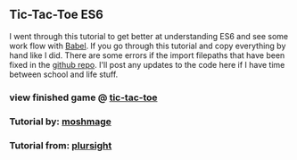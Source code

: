 ## Tic-Tac-Toe ES6

I went through this tutorial to get better at understanding ES6 and see some work flow with [Babel](https://babeljs.io).
If you go through this tutorial and copy everything by hand like I did. There are some errors if the import filepaths
that have been fixed in the [github repo](https://github.com/pluralsight/guides/blob/master/published/front-end-javascript/tictactoe-with-native-javascript-es6/article.md). I'll post any updates to the code here if I have time between school and life stuff.



### view finished game @ [tic-tac-toe](https://wildpow.github.io/tic-tac-toe/)
### Tutorial by: [moshmage](https://github.com/moshmage)
### Tutorial from: [plursight](https://www.pluralsight.com/guides/front-end-javascript/tictactoe-with-native-javascript-es6)

